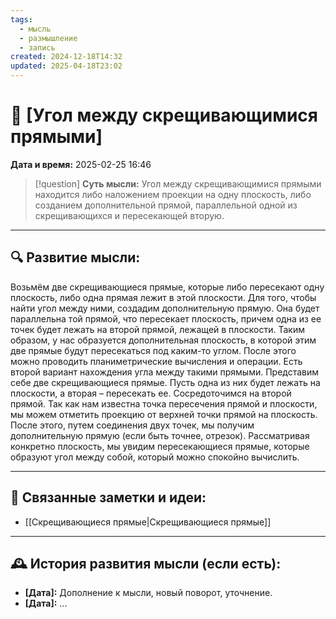 ```yaml
---
tags:
  - мысль
  - размышление
  - запись
created: 2024-12-18T14:32
updated: 2025-04-18T23:02
---
```


# 💭  [Угол между скрещивающимися прямыми]

**Дата и время:** 2025-02-25 16:46

> [!question] **Суть мысли:**
> Угол между скрещивающимися прямыми находится либо наложением проекции на одну плоскость, либо созданием дополнительной прямой, параллельной одной из скрещивающихся и пересекающей вторую.

---

## 🔍 Развитие мысли:

Возьмём две скрещивающиеся прямые, которые либо пересекают одну плоскость, либо одна прямая лежит в этой плоскости. Для того, чтобы найти угол между ними, создадим дополнительную прямую. Она будет параллельна той прямой, что пересекает плоскость, причем одна из ее точек будет лежать на второй прямой, лежащей в плоскости. Таким образом, у нас образуется дополнительная плоскость, в которой этим две прямые будут пересекаться под каким-то углом. После этого можно проводить планиметрические вычисления и операции.
Есть второй вариант нахождения угла между такими прямыми. Представим себе две скрещивающиеся прямые. Пусть одна из них будет лежать на плоскости, а вторая – пересекать ее. Сосредоточимся на второй прямой. Так как нам известна точка пересечения прямой и плоскости, мы можем отметить проекцию от верхней точки прямой на плоскость. После этого, путем соединения двух точек, мы получим дополнительную прямую (если быть точнее, отрезок). Рассматривая конкретно плоскость, мы увидим пересекающиеся прямые, которые образуют угол между собой, который можно спокойно вычислить.

---

## 🔄 Связанные заметки и идеи:

- [[Скрещивающиеся прямые|Скрещивающиеся прямые]]

---

## 🕰️ История развития мысли (если есть):

* **[Дата]:**  Дополнение к мысли, новый поворот, уточнение.
* **[Дата]:**  ...